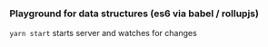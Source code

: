 ### Playground for data structures (es6 via babel / rollupjs)

`yarn start` starts server and watches for changes